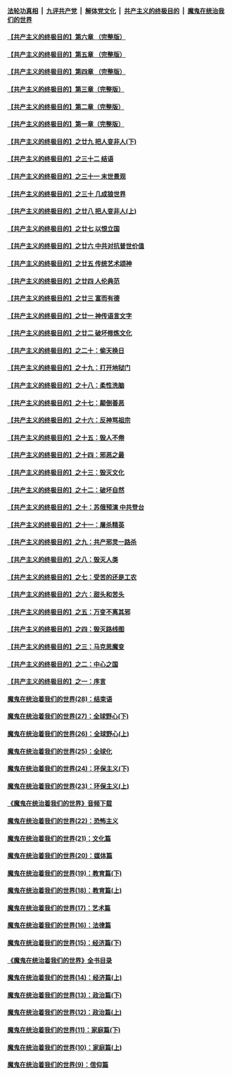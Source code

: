 

####  [法轮功真相](../../../../basic/blob/master/README.md?t=06280702) &nbsp;|&nbsp; [九评共产党](../../../../9ping.md/blob/master/README.md?t=06280702) &nbsp;|&nbsp; [解体党文化](../../../../jtdwh.md/blob/master/README.md?t=06280702)  &nbsp;|&nbsp; [共产主义的终极目的](../../../../gczydzjmd.md/blob/master/README.md?t=06280702) &nbsp;|&nbsp; [魔鬼在统治我们的世界](../../../../mgztzwmdsj.md/blob/master/README.md?t=06280702) 

#### [【共产主义的终极目的】第六章 （完整版）](../pages/nsc422/n11428913.md?t=06280702) 

#### [【共产主义的终极目的】第五章 （完整版）](../pages/nsc422/n11428912.md?t=06280702) 

#### [【共产主义的终极目的】第四章 （完整版）](../pages/nsc422/n11428907.md?t=06280702) 

#### [【共产主义的终极目的】第三章（完整版）](../pages/nsc422/n11428848.md?t=06280702) 

#### [【共产主义的终极目的】第二章（完整版）](../pages/nsc422/n11428831.md?t=06280702) 

#### [【共产主义的终极目的】第一章（完整版）](../pages/nsc422/n11417651.md?t=06280702) 

#### [【共产主义的终极目的】之廿九 把人变非人(下)](../pages/nsc422/n11344140.md?t=06280702) 

#### [【共产主义的终极目的】之三十二 结语](../pages/nsc422/n11360535.md?t=06280702) 

#### [【共产主义的终极目的】之三十一 末世景观](../pages/nsc422/n11351129.md?t=06280702) 

#### [【共产主义的终极目的】之三十 几成狼世界](../pages/nsc422/n11348280.md?t=06280702) 

#### [【共产主义的终极目的】之廿八 把人变非人(上)](../pages/nsc422/n11340492.md?t=06280702) 

#### [【共产主义的终极目的】之廿七 以恨立国](../pages/nsc422/n11336944.md?t=06280702) 

#### [【共产主义的终极目的】之廿六 中共对抗普世价值](../pages/nsc422/n11324785.md?t=06280702) 

#### [【共产主义的终极目的】之廿五 传统艺术颂神](../pages/nsc422/n11296396.md?t=06280702) 

#### [【共产主义的终极目的】之廿四 人伦典范](../pages/nsc422/n11296397.md?t=06280702) 

#### [【共产主义的终极目的】之廿三 富而有德](../pages/nsc422/n11283598.md?t=06280702) 

#### [【共产主义的终极目的】之廿一 神传语言文字](../pages/nsc422/n11263265.md?t=06280702) 

#### [【共产主义的终极目的】之廿二 破坏修炼文化](../pages/nsc422/n11245728.md?t=06280702) 

#### [【共产主义的终极目的】之二十：偷天换日](../pages/nsc422/n11238846.md?t=06280702) 

#### [【共产主义的终极目的】之十九：打开地狱门](../pages/nsc422/n11206376.md?t=06280702) 

#### [【共产主义的终极目的】之十八：柔性洗脑](../pages/nsc422/n11199994.md?t=06280702) 

#### [【共产主义的终极目的】之十七：颠倒善恶](../pages/nsc422/n11179782.md?t=06280702) 

#### [【共产主义的终极目的】之十六：反神骂祖宗](../pages/nsc422/n11166798.md?t=06280702) 

#### [【共产主义的终极目的】之十五：毁人不倦](../pages/nsc422/n11166792.md?t=06280702) 

#### [【共产主义的终极目的】之十四：邪恶之最](../pages/nsc422/n11150249.md?t=06280702) 

#### [【共产主义的终极目的】之十三：毁灭文化](../pages/nsc422/n11135227.md?t=06280702) 

#### [【共产主义的终极目的】之十二：破坏自然](../pages/nsc422/n11135214.md?t=06280702) 

#### [【共产主义的终极目的】之十：苏俄预演 中共登台](../pages/nsc422/n11118424.md?t=06280702) 

#### [【共产主义的终极目的】之十一：屠杀精英](../pages/nsc422/n11118442.md?t=06280702) 

#### [【共产主义的终极目的】之九：共产邪灵一路杀](../pages/nsc422/n11114139.md?t=06280702) 

#### [【共产主义的终极目的】之八：毁灭人类](../pages/nsc422/n11108503.md?t=06280702) 

#### [【共产主义的终极目的】之七：受苦的还是工农](../pages/nsc422/n11101809.md?t=06280702) 

#### [【共产主义的终极目的】之六：甜头和苦头](../pages/nsc422/n11096971.md?t=06280702) 

#### [【共产主义的终极目的】之五：万变不离其邪](../pages/nsc422/n11091285.md?t=06280702) 

#### [【共产主义的终极目的】之四：毁灭路线图](../pages/nsc422/n11086284.md?t=06280702) 

#### [【共产主义的终极目的】之三：马克思魔变](../pages/nsc422/n11061941.md?t=06280702) 

#### [【共产主义的终极目的】之二：中心之国](../pages/nsc422/n11047728.md?t=06280702) 

#### [【共产主义的终极目的】之一：序言](../pages/nsc422/n11086077.md?t=06280702) 

#### [魔鬼在统治着我们的世界(28)：结束语](../pages/nsc422/n10936246.md?t=06280702) 

#### [魔鬼在统治着我们的世界(27)：全球野心(下)](../pages/nsc422/n10928319.md?t=06280702) 

#### [魔鬼在统治着我们的世界(26)：全球野心(上)](../pages/nsc422/n10900318.md?t=06280702) 

#### [魔鬼在统治着我们的世界(25)：全球化](../pages/nsc422/n10788205.md?t=06280702) 

#### [魔鬼在统治着我们的世界(24)：环保主义(下)](../pages/nsc422/n10695307.md?t=06280702) 

#### [魔鬼在统治着我们的世界(23)：环保主义(上)](../pages/nsc422/n10688613.md?t=06280702) 

#### [《魔鬼在统治着我们的世界》音频下载](../pages/nsc422/n10635553.md?t=06280702) 

#### [魔鬼在统治着我们的世界(22)：恐怖主义](../pages/nsc422/n10614727.md?t=06280702) 

#### [魔鬼在统治着我们的世界(21)：文化篇](../pages/nsc422/n10597706.md?t=06280702) 

#### [魔鬼在统治着我们的世界(20)：媒体篇](../pages/nsc422/n10586579.md?t=06280702) 

#### [魔鬼在统治着我们的世界(19)：教育篇(下)](../pages/nsc422/n10564808.md?t=06280702) 

#### [魔鬼在统治着我们的世界(18)：教育篇(上)](../pages/nsc422/n10526970.md?t=06280702) 

#### [魔鬼在统治着我们的世界(17)：艺术篇](../pages/nsc422/n10499093.md?t=06280702) 

#### [魔鬼在统治着我们的世界(16)：法律篇](../pages/nsc422/n10485969.md?t=06280702) 

#### [魔鬼在统治着我们的世界(15)：经济篇(下)](../pages/nsc422/n10469975.md?t=06280702) 

#### [《魔鬼在统治着我们的世界》全书目录](../pages/nsc422/n10464261.md?t=06280702) 

#### [魔鬼在统治着我们的世界(14)：经济篇(上)](../pages/nsc422/n10457370.md?t=06280702) 

#### [魔鬼在统治着我们的世界(13)：政治篇(下)](../pages/nsc422/n10448270.md?t=06280702) 

#### [魔鬼在统治着我们的世界(12)：政治篇(上)](../pages/nsc422/n10444576.md?t=06280702) 

#### [魔鬼在统治着我们的世界(11)：家庭篇(下)](../pages/nsc422/n10440961.md?t=06280702) 

#### [魔鬼在统治着我们的世界(10)：家庭篇(上)](../pages/nsc422/n10435448.md?t=06280702) 

#### [魔鬼在统治着我们的世界(9)：信仰篇](../pages/nsc422/n10432159.md?t=06280702) 

